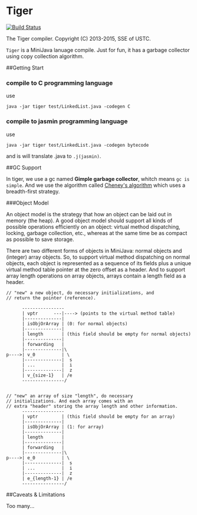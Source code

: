 Tiger
=====
[![Build Status](https://drone.io/github.com/qc1iu/tiger-comp/status.png)](https://drone.io/github.com/qc1iu/tiger-comp/latest)

The Tiger compiler. Copyright (C) 2013-2015, SSE of USTC.

`Tiger` is a MiniJava lanuage compile. Just for fun, it has a garbage collector using copy collection algorithm.


##Getting Start


### compile to C programming language
use 

	java -jar tiger test/LinkedList.java -codegen C

### compile to jasmin programming language
use

	java -jar tiger test/LinkedList.java -codegen bytecode

and is will translate .java to `.j(jasmin)`.

##GC Support

In tiger, we use a gc named **Gimple garbage collector**, whitch means `gc is simple`. And we use the algorithm called [Cheney's algorithm](https://en.wikipedia.org/wiki/Cheney's_algorithm) which uses a breadth-first strategy.

###Object Model

An object model is the strategy that how an object can be laid out in memory (the heap). A good object model should support all kinds of possible operations efficiently on an object: virtual method dispatching, locking, garbage collection, etc., whereas at the same time be as compact as possible to save storage. 

There are two different forms of objects in MiniJava: normal objects and (integer) array objects. So, to support virtual method dispatching on normal objects, each object is represented as a sequence of its fields plus a unique virtual method table pointer at the zero offset as a header. And to support array length operations on array objects, arrays contain a length field as a header.


	// "new" a new object, do necessary initializations, and
	// return the pointer (reference).
	
		  ----------------
	      | vptr      ---|----> (points to the virtual method table)
	      |--------------|
	      | isObjOrArray | (0: for normal objects)
	      |--------------|
	      | length       | (this field should be empty for normal objects)
	      |--------------|
	      | forwarding   |
	      |--------------|\
	p---->| v_0          | \
	      |--------------|  s
	      | ...          |  i
	      |--------------|  z
	      | v_{size-1}   | /e
	      ----------------/


	// "new" an array of size "length", do necessary
	// initializations. And each array comes with an
	// extra "header" storing the array length and other information.
		  ----------------
		  | vptr         | (this field should be empty for an array)
		  |--------------|
		  | isObjOrArray | (1: for array)
		  |--------------|
		  | length       |
		  |--------------|
	      | forwarding   |
		  |--------------|\
	p---->| e_0          | \
      	  |--------------|  s
      	  | ...          |  i
      	  |--------------|  z
      	  | e_{length-1} | /e
      	  ----------------/

##Caveats & Limitations

Too many...


